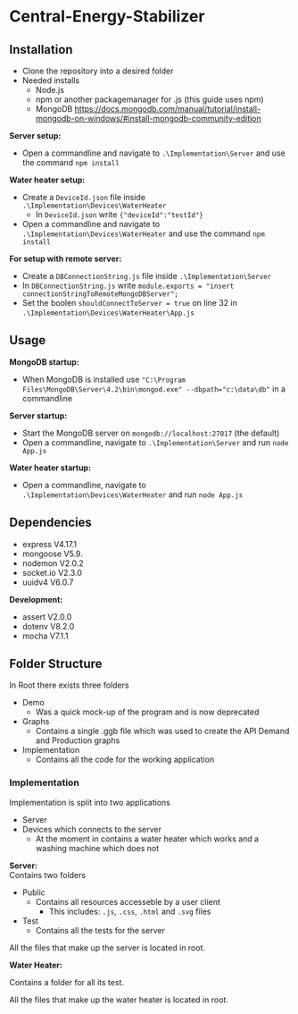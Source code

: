 # Central-Energy-Stabilizer

## Installation ##
  - Clone the repository into a desired folder
  - Needed installs 
    - Node.js
    - npm or another packagemanager for .js (this guide uses npm)
    - MongoDB https://docs.mongodb.com/manual/tutorial/install-mongodb-on-windows/#install-mongodb-community-edition
    
**Server setup:**
  - Open a commandline and navigate to ```.\Implementation\Server``` and use the command ```npm install```

**Water heater setup:**
  - Create a ```DeviceId.json``` file inside ```.\Implementation\Devices\WaterHeater```
    - In ```DeviceId.json``` write ```{"deviceId":"testId"}```
  - Open a commandline and navigate to ```.\Implementation\Devices\WaterHeater``` and use the command ```npm install```


**For setup with remote server:**
 - Create a ```DBConnectionString.js``` file inside ```.\Implementation\Server```
 - In ```DBConnectionString.js``` write ```module.exports = "insert connectionStringToRemoteMongoDBServer";```
 - Set the boolen ```shouldConnectToServer = true``` on line 32 in ```.\Implementation\Devices\WaterHeater\App.js```
 
 ## Usage ##

**MongoDB startup:**
  - When MongoDB is installed use ```"C:\Program Files\MongoDB\Server\4.2\bin\mongod.exe" --dbpath="c:\data\db"``` in a commandline

**Server startup:**
 - Start the MongoDB server on ```mongodb://localhost:27017``` (the default)
 - Open a commandline, navigate to ```.\Implementation\Server``` and run ```node App.js```

**Water heater startup:**
 - Open a commandline, navigate to ```.\Implementation\Devices\WaterHeater``` and run ```node App.js```
  
## Dependencies ##
 - express V4.17.1
 - mongoose V5.9.
 - nodemon V2.0.2
 - socket.io V2.3.0
 - uuidv4 V6.0.7
 
**Development:**
 - assert V2.0.0
 - dotenv V8.2.0
 - mocha V7.1.1

## Folder Structure ##

In Root there exists three folders
  - Demo
    - Was a quick mock-up of the program and is now deprecated
  - Graphs 
    - Contains a single .ggb file which was used to create the API Demand and Production graphs
  - Implementation 
    - Contains all the code for the working application

### Implementation ###

Implementation is split into two applications 
  - Server 
  - Devices which connects to the server
    - At the moment in contains a water heater which works and a washing machine which does not

**Server:**  
Contains two folders
  - Public
    - Contains all resources accesseble by a user client
      - This includes: ```.js```, ```.css```, ```.html``` and ```.svg``` files
  - Test
    - Contains all the tests for the server
    
All the files that make up the server is located in root.

**Water Heater:**

Contains a folder for all its test.

All the files that make up the water heater is located in root.

